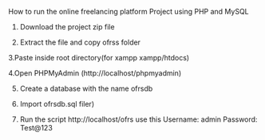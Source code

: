 How to run the online freelancing platform Project using PHP and MySQL
1. Download the project zip file

2. Extract the file and copy ofrss folder

3.Paste inside root directory(for xampp xampp/htdocs)

4.Open PHPMyAdmin (http://localhost/phpmyadmin)

5. Create a database with the name  ofrsdb

6. Import ofrsdb.sql filer)

7. Run the script http://localhost/ofrs
 use this
Username: admin
Password: Test@123
